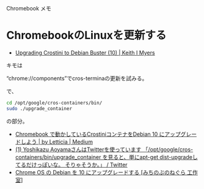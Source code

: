 Chromebook メモ


# ChromebookのLinuxを更新する

- [Upgrading Crostini to Debian Buster (10) | Keith I Myers](https://kmyers.me/blog/chromeos/upgrading-crostini-to-debian-buster-10/)

キモは

“chrome://components”でcros-terminaの更新を試みる。

で、

```sh
cd /opt/google/cros-containers/bin/
sudo ./upgrade_container
```

の部分。


- [Chromebook で動かしているCrostiniコンテナをDebian 10 にアップグレードしよう | by Letticia | Medium](https://medium.com/@m31mac/chromebook-%E3%81%A7%E5%8B%95%E3%81%8B%E3%81%97%E3%81%A6%E3%81%84%E3%82%8Bcrostini%E3%82%B3%E3%83%B3%E3%83%86%E3%83%8A%E3%82%92debian-10-%E3%81%AB%E3%82%A2%E3%83%83%E3%83%97%E3%82%B0%E3%83%AC%E3%83%BC%E3%83%89%E3%81%97%E3%82%88%E3%81%86-42369f5246fd)
- [(1) Yoshikazu AoyamaさんはTwitterを使っています 「/opt/google/cros-containers/bin/upgrade_container を見ると、単にapt-get dist-upgradeしてるだけっぽいな。 そりゃそうか。」 / Twitter](https://twitter.com/blauerberg/status/1286195586442526720)
- [Chrome OS の Debian を 10 にアップグレードする [みちのぶのねぐら 工作室]](https://michinobu.jp/tec/dialy/chromeosdebianupgradeto10)
